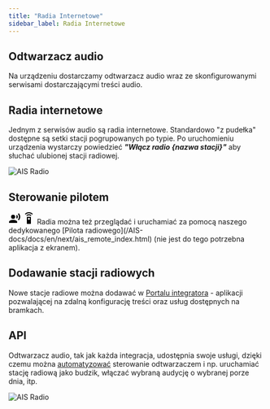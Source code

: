 ```yaml
---
title: "Radia Internetowe"
sidebar_label: Radia Internetowe
---
```


## Odtwarzacz audio

Na urządzeniu dostarczamy odtwarzacz audio wraz ze skonfigurowanymi serwisami dostarczającymi treści audio.

## Radia internetowe

Jednym z serwisów audio są radia internetowe. Standardowo "z pudełka" dostępne są setki stacji pogrupowanych po typie. Po uruchomieniu urządzenia wystarczy powiedzieć ***"Włącz radio {nazwa stacji}"*** aby słuchać ulubionej stacji radiowej.

![AIS Radio](/AIS-docs/img/en/frontend/ais_integration_radio.png)


## Sterowanie pilotem
<svg style="width:24px;height:24px" viewBox="0 0 24 24">
    <path fill="#000000" d="M9,5A4,4 0 0,1 13,9A4,4 0 0,1 9,13A4,4 0 0,1 5,9A4,4 0 0,1 9,5M9,15C11.67,15 17,16.34 17,19V21H1V19C1,16.34 6.33,15 9,15M16.76,5.36C18.78,7.56 18.78,10.61 16.76,12.63L15.08,10.94C15.92,9.76 15.92,8.23 15.08,7.05L16.76,5.36M20.07,2C24,6.05 23.97,12.11 20.07,16L18.44,14.37C21.21,11.19 21.21,6.65 18.44,3.63L20.07,2Z" />
</svg>
<svg style="width:24px;height:24px" viewBox="0 0 24 24">
    <path fill="#000000" d="M12,0C8.96,0 6.21,1.23 4.22,3.22L5.63,4.63C7.26,3 9.5,2 12,2C14.5,2 16.74,3 18.36,4.64L19.77,3.23C17.79,1.23 15.04,0 12,0M7.05,6.05L8.46,7.46C9.37,6.56 10.62,6 12,6C13.38,6 14.63,6.56 15.54,7.46L16.95,6.05C15.68,4.78 13.93,4 12,4C10.07,4 8.32,4.78 7.05,6.05M12,15A2,2 0 0,1 10,13A2,2 0 0,1 12,11A2,2 0 0,1 14,13A2,2 0 0,1 12,15M15,9H9A1,1 0 0,0 8,10V22A1,1 0 0,0 9,23H15A1,1 0 0,0 16,22V10A1,1 0 0,0 15,9Z" />
</svg>
Radia można też przeglądać i uruchamiać za pomocą naszego dedykowanego [Pilota radiowego](/AIS-docs/docs/en/next/ais_remote_index.html) (nie jest do tego potrzebna aplikacja z ekranem).


## Dodawanie stacji radiowych

Nowe stacje radiowe można dodawać w [Portalu integratora](/AIS-docs/docs/en/next/ais_dom_cloud_index.html) - aplikacji pozwalającej na zdalną konfigurację treści oraz usług dostępnych na bramkach.


## API

Odtwarzacz audio, tak jak każda integracja, udostępnia swoje usługi, dzięki czemu można [automatyzować](/AIS-docs/docs/en/next/ais_bramka_automation.html) sterowanie odtwarzaczem i np. uruchamiać stację radiową jako budzik, włączać wybraną audycję o wybranej porze dnia, itp.


![AIS Radio](/AIS-docs/img/en/frontend/ais_integration_radio_api.png)
